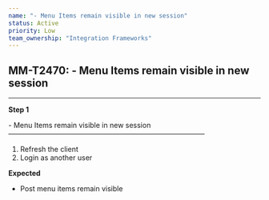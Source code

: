 ```yaml
---
name: "- Menu Items remain visible in new session"
status: Active
priority: Low
team_ownership: "Integration Frameworks"
---
```


## MM-T2470: - Menu Items remain visible in new session

---

**Step 1**

\- Menu Items remain visible in new session\
————————————————————————————

1. Refresh the client
2. Login as another user

**Expected**

- Post menu items remain visible
